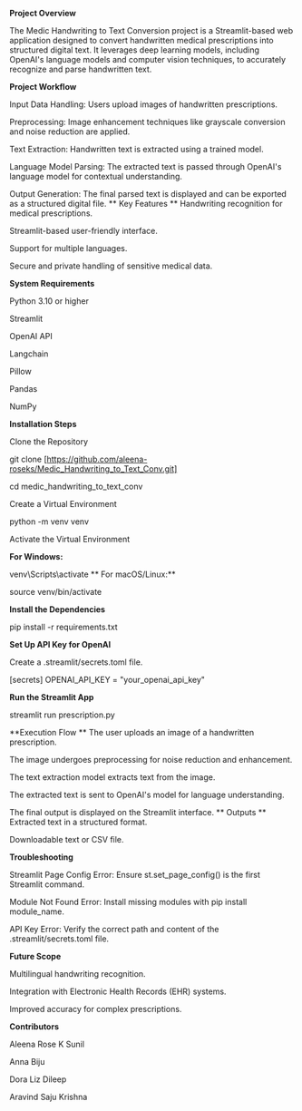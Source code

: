 **Project Overview**

The Medic Handwriting to Text Conversion project is a Streamlit-based web application designed to convert handwritten medical prescriptions into structured digital text. It leverages deep learning models, including OpenAI's language models and computer vision techniques, to accurately recognize and parse handwritten text.

**Project Workflow**

Input Data Handling: Users upload images of handwritten prescriptions.

Preprocessing: Image enhancement techniques like grayscale conversion and noise reduction are applied.

Text Extraction: Handwritten text is extracted using a trained model.

Language Model Parsing: The extracted text is passed through OpenAI's language model for contextual understanding.

Output Generation: The final parsed text is displayed and can be exported as a structured digital file.
**
Key Features
**
Handwriting recognition for medical prescriptions.

Streamlit-based user-friendly interface.

Support for multiple languages.

Secure and private handling of sensitive medical data.

**System Requirements**

Python 3.10 or higher

Streamlit

OpenAI API

Langchain

Pillow

Pandas

NumPy

**Installation Steps**

Clone the Repository

git clone [https://github.com/aleena-roseks/Medic_Handwriting_to_Text_Conv.git]

cd medic_handwriting_to_text_conv

Create a Virtual Environment

python -m venv venv

Activate the Virtual Environment

**For Windows:**

venv\Scripts\activate
**
For macOS/Linux:**

source venv/bin/activate

**Install the Dependencies**

pip install -r requirements.txt

**Set Up API Key for OpenAI**

Create a .streamlit/secrets.toml file.

[secrets]
OPENAI_API_KEY = "your_openai_api_key"

**Run the Streamlit App**

streamlit run prescription.py

**Execution Flow
**
The user uploads an image of a handwritten prescription.

The image undergoes preprocessing for noise reduction and enhancement.

The text extraction model extracts text from the image.

The extracted text is sent to OpenAI's model for language understanding.

The final output is displayed on the Streamlit interface.
**
Outputs
**
Extracted text in a structured format.

Downloadable text or CSV file.

**Troubleshooting**

Streamlit Page Config Error: Ensure st.set_page_config() is the first Streamlit command.

Module Not Found Error: Install missing modules with pip install module_name.

API Key Error: Verify the correct path and content of the .streamlit/secrets.toml file.

**Future Scope**

Multilingual handwriting recognition.

Integration with Electronic Health Records (EHR) systems.

Improved accuracy for complex prescriptions.

**Contributors**

Aleena Rose K Sunil

Anna Biju

Dora Liz Dileep

Aravind Saju Krishna

